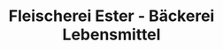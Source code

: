 ---
title: "Fleischerei Ester - Bäckerei Lebensmittel"
url: /brilon/fleischerei-ester-baeckerei-lebensmittel/
shop: Metzgerei
---
